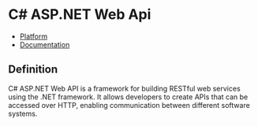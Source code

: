 # C# ASP.NET Web Api

- [Platform](https://dotnet.microsoft.com/en-us/apps/aspnet/apis)
- [Documentation](https://learn.microsoft.com/en-us/aspnet/core/tutorials/first-web-api?view=aspnetcore-8.0&tabs=visual-studio)

## Definition
C# ASP.NET Web API is a framework for building RESTful web services using the .NET framework. It allows developers to create APIs that can be accessed over HTTP, enabling communication between different software systems.
